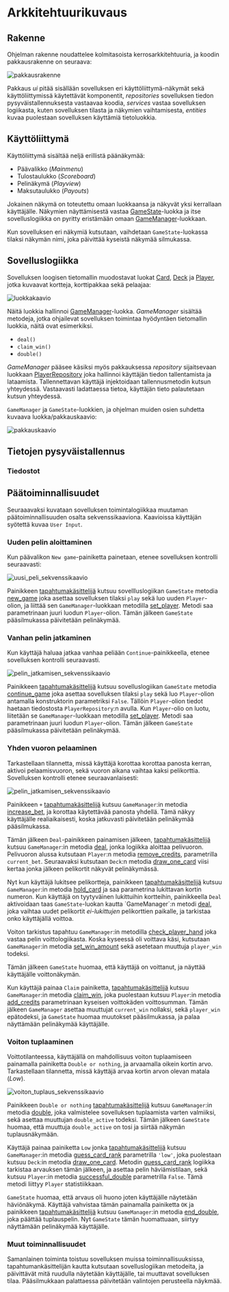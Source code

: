 # Arkkitehtuurikuvaus

## Rakenne

Ohjelman rakenne noudattelee kolmitasoista kerrosarkkitehtuuria, ja koodin pakkausrakenne on seuraava:

![pakkausrakenne](kuvat/pakkausrakenne.png)

Pakkaus _ui_ pitää sisällään sovelluksen eri käyttöliittymä-näkymät sekä käyttöliittymissä käytettävät komponentit, _repositories_ sovelluksen tiedon pysyväistallennuksesta vastaavaa koodia, _services_ vastaa sovelluksen logiikasta, kuten sovelluksen tilasta ja näkymien vaihtamisesta, _entities_ kuvaa puolestaan sovelluksen käyttämiä tietoluokkia.

## Käyttöliittymä

Käyttöliittymä sisältää neljä erillistä päänäkymää:

- Päävalikko (_Mainmenu_)
- Tulostaulukko (_Scoreboard_)
- Pelinäkymä (_Playview_)
- Maksutaulukko (_Payouts_)

Jokainen näkymä on toteutettu omaan luokkaansa ja näkyvät yksi kerrallaan käyttäjälle. Näkymien näyttämisestä vastaa [GameState](../src/services/game_state.py)-luokka ja itse sovelluslogiikka on pyritty eristämään omaan [GameManager](../src/services/game_manager.py)-luokkaan.

Kun sovelluksen eri näkymiä kutsutaan, vaihdetaan `GameState`-luokassa tilaksi näkymän nimi, joka päivittää kyseistä näkymää silmukassa.

## Sovelluslogiikka

Sovelluksen loogisen tietomallin muodostavat luokat [Card](../src/services/card.py), [Deck](../src/services/deck.py) ja [Player](../src/services/player.py), jotka kuvaavat kortteja, korttipakkaa sekä pelaajaa:

![luokkakaavio](kuvat/luokkakaavio.png)

Näitä luokkia hallinnoi [GameManager](../src/services/game_manager.py)-luokka. _GameManager_ sisältää metodeja, jotka ohjailevat sovelluksen toimintaa hyödyntäen tietomallin luokkia, näitä ovat esimerkiksi.

- `deal()`
- `claim_win()`
- `double()`

_GameManager_ pääsee käsiksi myös pakkauksessa _repository_ sijaitsevaan luokkaan [PlayerRepository](../src/repositories/player_repository.py) joka hallinnoi käyttäjän tiedon tallentamista ja lataamista. Tallennettavan käyttäjä injektoidaan tallennusmetodin kutsun yhteydessä. Vastaavasti ladattaessa tietoa, käyttäjän tieto palautetaan kutsun yhteydessä.

`GameManager` ja `GameState`-luokkien, ja ohjelman muiden osien suhdetta kuvaava luokka/pakkauskaavio:

![pakkauskaavio](kuvat/pakkauskaavio.png)

## Tietojen pysyväistallennus

### Tiedostot

## Päätoiminnallisuudet

Seuraaavaksi kuvataan sovelluksen toimintalogiikkaa muutaman päätoiminnallisuuden osalta sekvenssikaaviona. Kaavioissa käyttäjän syötettä kuvaa `User Input`.

### Uuden pelin aloittaminen

Kun päävalikon `New game`-painiketta painetaan, etenee sovelluksen kontrolli seuraavasti:

![uusi_peli_sekvenssikaavio](kuvat/uusi_peli_sekvenssikaavio.png)

Painikkeen [tapahtumakäsittelijä](../src/ui/components/button.py#L79) kutsuu sovellluslogiikan `GameState` metodia [new_game](../src/services/game_state.py#L117) joka asettaa sovelluksen tilaksi `play` sekä luo uuden `Player`-olion, ja liittää sen `GameManager`-luokkaan metodilla [set_player](../src/services/game_manager.py#L25). Metodi saa parametrinaan juuri luodun `Player`-olion. Tämän jälkeen `GameState` pääsilmukassa päivitetään pelinäkymää.

### Vanhan pelin jatkaminen

Kun käyttäjä haluaa jatkaa vanhaa peliään `Continue`-painikkeella, etenee sovelluksen kontrolli seuraavasti.

![pelin_jatkamisen_sekvenssikaavio](kuvat/pelin_jatkamisen_sekvenssikaavio.png)

Painikkeen [tapahtumakäsittelijä](../src/ui/components/button.py#L79) kutsuu sovelluslogiikan `GameState` metodia [continue_game](../src/services/game_state.py#L110) joka asettaa sovelluksen tilaksi `play` sekä luo `Player`-olion antamalla konstruktorin parametriksi `False`. Tällöin `Player`-olion tiedot haetaan tiedostosta `PlayerRepository`:n avulla. Kun `Player`-olio on luotu, liitetään se `GameManager`-luokkaan metodilla [set_player](../src/services/game_manager.py#L25). Metodi saa parametrinaan juuri luodun `Player`-olion. Tämän jälkeen `GameState` pääsilmukassa päivitetään pelinäkymää.

### Yhden vuoron pelaaminen

Tarkastellaan tilannetta, missä käyttäjä korottaa korottaa panosta kerran, aktivoi pelaamisvuoron, sekä vuoron aikana vaihtaa kaksi pelikorttia. Sovelluksen kontrolli etenee seuraavanlaisesti:

![pelin_jatkamisen_sekvenssikaavio](kuvat/yksi_vuoro_sekvenssikaavio.png)

Painikkeen `+` [tapahtumakäsittelijä](../src/ui/components/button.py#L79) kutsuu `GameManager`:in metodia [increase_bet](../src/services/game_manager.py#L32), ja korottaa käytettävää panosta yhdellä. Tämä näkyy käyttäjälle realiaikaisesti, koska jatkuvasti päivitetään pelinäkymää pääsilmukassa.

Tämän jälkeen `Deal`-painikkeen painamisen jälkeen, [tapahtumakäsittelijä](../src/ui/components/button.py#L80) kutsuu `GameManager`:in metodia [deal](../src/services/game_manager.py#L90), jonka logiikka aloittaa pelivuoron. Pelivuoron alussa kutsutaan `Player`:n metodia [remove_credits](../src/entities/player.py#L22), parametrilla `current_bet`. Seuraavaksi kutsutaan `Deck`:n metodia [draw_one_card](../src/entities/deck.py#L20) viisi kertaa jonka jälkeen pelikortit näkyvät pelinäkymässä.

Nyt kun käyttäjä lukitsee pelikortteja, painikkeen [tapahtumakäsittelijä](../src/ui/components/button.py#L79) kutsuu `GameManager`:in metodia [hold_card](../src/services/game_manager.py#L50) ja saa parametrina lukittavan kortin numeron. Kun käyttäjä on tyytyväinen lukittuihin kortteihin, painikkeella `Deal` aktivoidaan taas `GameState`-luokan kautta `GameManager´:n metodi [deal](../src/services/game_manager.py#L90), joka vaihtaa uudet pelikortit _ei-lukittujen_ pelikorttien paikalle, ja tarkistaa onko käyttäjällä voittoa.

Voiton tarkistus tapahtuu `GameManager`:in metodilla [check_player_hand](../src/services/game_manager.py#L112) joka vastaa pelin voittologiikasta. Koska kyseessä oli voittava käsi, kutsutaan `GameManager`:in metodia [set_win_amount](../src/services/game_manager.py#L190) sekä asetetaan muuttuja `player_win` todeksi.

Tämän jälkeen `GameState` huomaa, että käyttäjä on voittanut, ja näyttää käyttäjälle voittonäkymän.

Kun käyttäjä painaa `Claim` painiketta, [tapahtumakäsittelijä](../src/ui/components/button.py#L79) kutsuu `GameManager`:in metodia [claim_win](../src/services/game_manager.py#L209), joka puolestaan kutsuu `Player`:in metodia [add_credits](../src/entities/player.py#L16) parametrinaan kyseisen voittokäden voittosumman. Tämän jälkeen `GameManager` asettaa muuttujat `current_win` nollaksi, sekä `player_win` epätodeksi, ja `GameState` huomaa muutokset pääsilmukassa, ja palaa näyttämään pelinäkymää käyttäjälle.

### Voiton tuplaaminen

Voittotilanteessa, käyttäjällä on mahdollisuus voiton tuplaamiseen painamalla painiketta `Double or nothing`, ja arvaamalla oikein kortin arvo. Tarkastellaan tilannetta, missä käyttäjä arvaa kortin arvon olevan matala (_Low_).

![voiton_tuplaus_sekvenssikaavio](kuvat/voiton_tuplaus_sekvenssikaavio.png)

Painikkeen `Double or nothing` [tapahtumakäsittelijä](../src/ui/components/button.py#L79) kutsuu `GameManager`:in metodia [double](../src/services/game_manager.py#L56), joka valmistelee sovelluksen tuplaamista varten valmiiksi, sekä asettaa muuttujan `double_active` todeksi. Tämän jälkeen `GameState` huomaa, että muuttuja `double_active` on tosi ja siirtää näkymän tuplausnäkymään.

Käyttäjä painaa painiketta `Low` jonka [tapahtumakäsittelijä](../src/ui/components/button.py#L80) kutsuu `GameManager`:in metodia [guess_card_rank](../src/services/game_manager.py#L61) parametrilla `'low'`, joka puolestaan kutsuu `Deck`:in metodia [draw_one_card](../src/entities/deck.py#L20). Metodin [guess_card_rank](../src/services/game_manager.py#L61) logiikka tarkistaa arvauksen tämän jälkeen, ja asettaa pelin häviämistilaan, sekä kutsuu `Player`:in metodia [successful_double](../src/entities/player.py#L27) parametrilla `False`. Tämä metodi liittyy `Player` statistiikkaan.

`GameState` huomaa, että arvaus oli huono joten käyttäjälle näytetään häviönäkymä. Käyttäjä vahvistaa tämän painamalla painiketta `OK` ja painikkeen [tapahtumakäsittelijä](../src/ui/components/button.py#L79) kutsuu `GameManager`:in metodia [end_double](../src/services/game_manager.py#L86), joka päättää tuplauspelin. Nyt `GameState` tämän huomattuaan, siirtyy näyttämään pelinäkymää käyttäjälle.

### Muut toiminnallisuudet

Samanlainen toiminta toistuu sovelluksen muissa toiminnallisuuksissa, tapahtumankäsittelijän kautta kutsutaan sovelluslogiikan metodeita, ja päivittävät mitä ruudulla näytetään käyttäjälle, tai muuttavat sovelluksen tilaa. Pääsilmukkaan palattaessa päivitetään valintojen perusteella näykmää.
